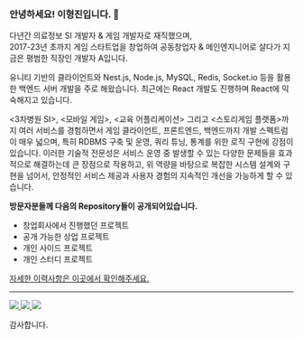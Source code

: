 ### 안녕하세요! 이형진입니다. 👋

다년간 의료정보 SI 개발자 & 게임 개발자로 재직했으며,  
2017-23년 초까지 게임 스타트업을 창업하여 공동창업자 & 메인엔지니어로 살다가
지금은 평범한 직장인 개발자 A입니다.

유니티 기반의 클라이언트와 Nest.js, Node.js, MySQL, Redis, Socket.io 등을 활용한 백엔드 서버 개발을 주로 해왔습니다.
최근에는 React 개발도 진행하며 React에 익숙해지고 있습니다. 

<3차병원 SI>, <모바일 게임>, <교육 어플리케이션> 그리고 <스토리게임 플랫폼>까지 
여러 서비스를 경험하면서 게임 클라이언트, 프론트엔드, 백엔드까지 개발 스펙트럼이 매우 넓으며, 
특히  RDBMS 구축 및 운영, 쿼리 튜닝, 통계를 위한 로직 구현에 강점이 있습니다. 
이러한 기술적 전문성은 서비스 운영 중 발생할 수 있는 다양한 문제들을 효과적으로 해결하는데 큰 장점으로 작용하고, 
위 역량을 바탕으로 복잡한 시스템 설계와 구현을 넘어서, 안정적인 서비스 제공과 사용자 경험의 지속적인 개선을 가능하게 할 수 있습니다. 


**방문자분들께 다음의 Repository들이 공개되어있습니다.**

- 창업회사에서 진행했던 프로젝트
- 공개 가능한 상업 프로젝트
- 개인 사이드 프로젝트
- 개인 스터디 프로젝트 

[자세한 이력사항은 이곳에서 확인해주세요.](https://lessgame.notion.site/)

----

<p align="left">
  <a href="https://github.com/voidreader">
    <img src="http://github-profile-summary-cards.vercel.app/api/cards/profile-details?username=voidreader&theme=transparent" />
  </a>
  <a href="https://github.com/voidreader">
    <img src="https://github-readme-streak-stats.herokuapp.com/?user=voidreader&hide_border=true&card_width=338&theme=transparent" />
  </a>
  <a href="https://github.com/voidreader">
    <img src="http://github-profile-summary-cards.vercel.app/api/cards/stats?username=voidreader&theme=transparent" />
  </a>

</p>



감사합니다.

